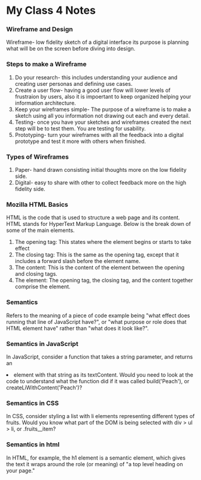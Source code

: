 # My Class 4 Notes

### Wireframe and Design
Wireframe- low fidelity sketch of a digital interface its purpose is planning what will be on the screen before diving into design.

### Steps to make a Wireframe
1. Do your research- this includes understanding your audience and creating user personas and defining use cases.
2. Create a user flow- having a good user flow will lower levels of frustraion by users, also it is impoertant to keep organized helping your information architecture.
3. Keep your wireframes simple- The purpose of a wireframe is to make a sketch using all you information not drawing out each and every detail.
4. Testing- once you have your sketches and wireframes created the next step will be to test them. You are testing for usability.
5. Prototyping- turn your wireframes with all the feedback into a digital prototype and test it more with others when finished.

### Types of Wireframes
1. Paper- hand drawn consisting initial thoughts more on the low fidelity side.
2. Digital- easy to share with other to collect feedback more on the high fidelity side.

### Mozilla HTML Basics
HTML is the code that is used to structure a web page and its content. HTML stands for HyperText Markup Language. Below is the break down of some of the main elements.

1. The opening tag: This states where the element begins or starts to take effect
2. The closing tag: This is the same as the opening tag, except that it includes a forward slash before the element name.
3. The content: This is the content of the element between the opening and closing tags.
4. The element: The opening tag, the closing tag, and the content together comprise the element.

### Semantics
Refers to the meaning of a piece of code example being "what effect does running that line of JavaScript have?", or "what purpose or role does that HTML element have" rather than "what does it look like?".

### Semantics in JavaScript
In JavaScript, consider a function that takes a string parameter, and returns an <li> element with that string as its textContent. Would you need to look at the code to understand what the function did if it was called build('Peach'), or createLiWithContent('Peach')?

### Semantics in CSS
In CSS, consider styling a list with li elements representing different types of fruits. Would you know what part of the DOM is being selected with div > ul > li, or .fruits__item?

### Semantics in html
In HTML, for example, the h1 element is a semantic element, which gives the text it wraps around the role (or meaning) of "a top level heading on your page."
